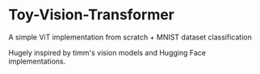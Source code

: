 # Toy-Vision-Transformer
A simple ViT implementation from scratch + MNIST dataset classification

Hugely inspired by timm's vision models and Hugging Face implementations.

